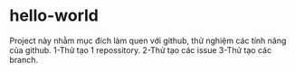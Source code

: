 # hello-world
Project này nhằm mục đích làm quen với github, thử nghiệm các tính năng của github.
1-Thử tạo 1 repossitory.
2-Thử tạo các issue
3-Thử tạo các branch.
